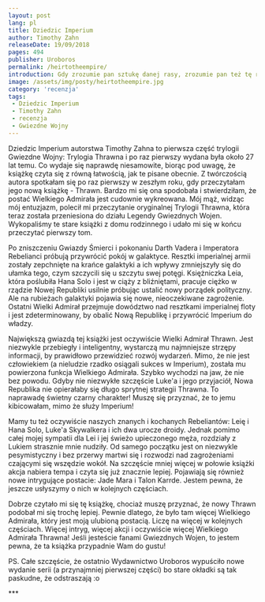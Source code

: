 ```yaml
---
layout: post
lang: pl
title: Dziedzic Imperium
author: Timothy Zahn
releaseDate: 19/09/2018
pages: 494
publisher: Uroboros
permalink: /heirtotheempire/
introduction: Gdy zrozumie pan sztukę danej rasy, zrozumie pan też tę rasę.
image: /assets/img/posty/heirtotheempire.jpg
category: 'recenzja'
tags:
 - Dziedzic Imperium
 - Timothy Zahn
 - recenzja
 - Gwiezdne Wojny
---
```


  Dziedzic Imperium autorstwa Timothy Zahna to pierwsza część trylogii Gwiezdne Wojny: Trylogia Thrawna i po raz pierwszy wydana była około 27 lat temu. Co wydaje się naprawdę niesamowite, biorąc pod uwagę, że książkę czyta się z równą łatwością, jak te pisane obecnie. Z twórczością autora spotkałam się po raz pierwszy w zeszłym roku, gdy przeczytałam jego nową książkę - Thrawn. Bardzo mi się ona spodobała i stwierdziłam, że postać Wielkiego Admirała jest cudownie wykreowana. Mój mąż, widząc mój entuzjazm, polecił mi przeczytanie oryginalnej Trylogii Thrawna, która teraz została przeniesiona do działu Legendy Gwiezdnych Wojen. Wykopaliśmy te stare książki z domu rodzinnego i udało mi się w końcu przeczytać pierwszy tom.

  Po zniszczeniu Gwiazdy Śmierci i pokonaniu Darth Vadera i Imperatora Rebelianci próbują przywrócić pokój w galaktyce. Resztki imperialnej armii zostały zepchnięte na krańce galaktyki a ich wpływy zmniejszyły się do ułamka tego, czym szczycili się u szczytu swej potęgi. Księżniczka Leia, która poślubiła Hana Solo i jest w ciąży z bliźniętami, pracuje ciężko w rządzie Nowej Republiki usilnie próbując ustalić nowy porządek polityczny. Ale na rubieżach galaktyki pojawia się nowe, nieoczekiwane zagrożenie. Ostatni Wielki Admirał przejmuje dowództwo nad resztkami imperialnej floty i jest zdeterminowany, by obalić Nową Republikę i przywrócić Imperium do władzy.

  Największą gwiazdą tej książki jest oczywiście Wielki Admirał Thrawn. Jest niezwykle przebiegły i inteligentny, wystarczą mu najmniejsze strzępy informacji, by prawidłowo przewidzieć rozwój wydarzeń. Mimo, że nie jest człowiekiem (a nieludzie rzadko osiągali sukces w Imperium), została mu powierzona funkcja Wielkiego Admirała. Szybko wychodzi na jaw, że nie bez powodu. Gdyby nie niezwykłe szczęście Luke'a i jego przyjaciół, Nowa Republika nie opierałaby się długo sprytnej strategii Thrawna. To naprawadę świetny czarny charakter! Muszę się przyznać, że to jemu kibicowałam, mimo że służy Imperium!

  Mamy tu też oczywiście naszych znanych i kochanych Rebeliantów: Leię i Hana Solo, Luke'a Skywalkera i ich dwa urocze droidy. Jednak pomimo całej mojej sympatii dla Lei i jej świeżo upieczonego męża, rozdziały z Lukiem strasznie mnie nudziły. Od samego początku jest on niezwykle pesymistyczny i bez przerwy martwi się i rozwodzi nad zagrożeniami czającymi się wszędzie wokół. Na szczęście mniej więcej w połowie książki akcja nabiera tempa i czyta się już znacznie lepiej. Pojawiają się również nowe intrygujące postacie: Jade Mara i Talon Karrde. Jestem pewna, że jeszcze usłyszymy o nich w kolejnych częściach.

  Dobrze czytało mi się tę książkę, chociaż muszę przyznać, że nowy Thrawn podobał mi się trochę lepiej. Pewnie dlatego, że było tam więcej Wielkiego Admirała, który jest moją ulubioną postacią. Liczę na więcej w kolejnych częściach. Więcej intryg, więcej akcji i oczywiście więcej Wielkiego Admirała Thrawna! Jeśli jesteście fanami Gwiezdnych Wojen, to jestem pewna, że ta książka przypadnie Wam do gustu!

  PS. Całe szczęście, że ostatnio Wydawnictwo Uroboros wypuściło nowe wydanie serii (a przynajmniej pierwszej części) bo stare okładki są tak paskudne, że odstraszają :o




 \*\*\*

